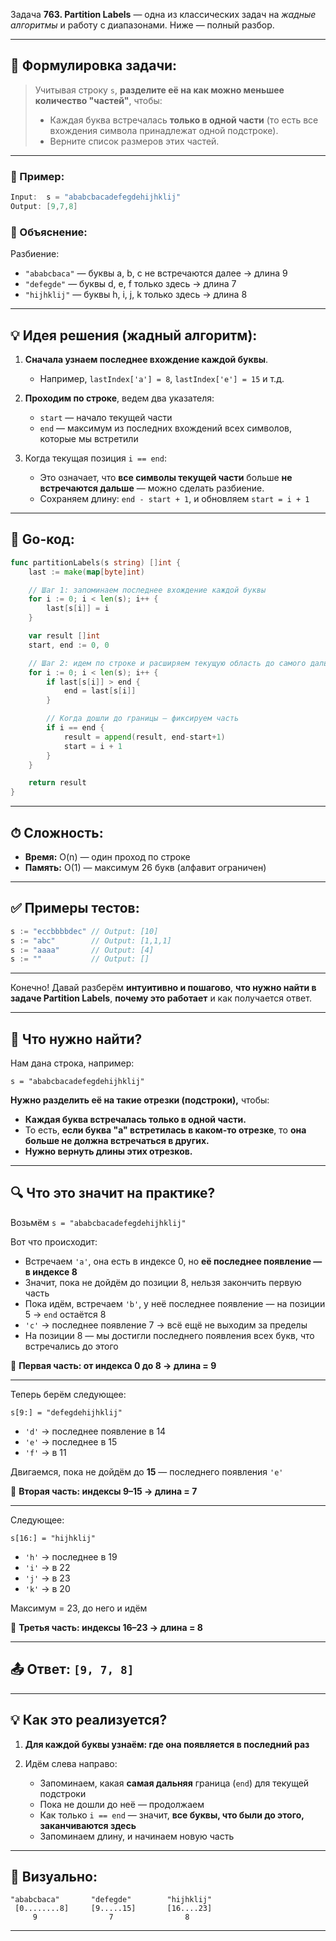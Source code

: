 Задача **763. Partition Labels** — одна из классических задач на *жадные алгоритмы* и работу с диапазонами. Ниже — полный разбор.

---

## 📝 **Формулировка задачи:**

> Учитывая строку `s`, **разделите её на как можно меньшее количество "частей"**, чтобы:
>
> * Каждая буква встречалась **только в одной части** (то есть все вхождения символа принадлежат одной подстроке).
> * Верните список размеров этих частей.

---

### 🔹 Пример:

```go
Input:  s = "ababcbacadefegdehijhklij"
Output: [9,7,8]
```

### 📖 Объяснение:

Разбиение:

* `"ababcbaca"` — буквы a, b, c не встречаются далее → длина 9
* `"defegde"` — буквы d, e, f только здесь → длина 7
* `"hijhklij"` — буквы h, i, j, k только здесь → длина 8

---

## 💡 **Идея решения (жадный алгоритм):**

1. **Сначала узнаем последнее вхождение каждой буквы**.

   * Например, `lastIndex['a'] = 8`, `lastIndex['e'] = 15` и т.д.

2. **Проходим по строке**, ведем два указателя:

   * `start` — начало текущей части
   * `end` — максимум из последних вхождений всех символов, которые мы встретили

3. Когда текущая позиция `i == end`:

   * Это означает, что **все символы текущей части** больше **не встречаются дальше** — можно сделать разбиение.
   * Сохраняем длину: `end - start + 1`, и обновляем `start = i + 1`

---

## 🔧 Go-код:

```go
func partitionLabels(s string) []int {
    last := make(map[byte]int)

    // Шаг 1: запоминаем последнее вхождение каждой буквы
    for i := 0; i < len(s); i++ {
        last[s[i]] = i
    }

    var result []int
    start, end := 0, 0

    // Шаг 2: идем по строке и расширяем текущую область до самого дальнего последнего вхождения
    for i := 0; i < len(s); i++ {
        if last[s[i]] > end {
            end = last[s[i]]
        }

        // Когда дошли до границы — фиксируем часть
        if i == end {
            result = append(result, end-start+1)
            start = i + 1
        }
    }

    return result
}
```

---

## ⏱ Сложность:

* **Время:** O(n) — один проход по строке
* **Память:** O(1) — максимум 26 букв (алфавит ограничен)

---

## ✅ Примеры тестов:

```go
s := "eccbbbbdec" // Output: [10]
s := "abc"        // Output: [1,1,1]
s := "aaaa"       // Output: [4]
s := ""           // Output: []
```

---

Конечно! Давай разберём **интуитивно и пошагово**, **что нужно найти в задаче Partition Labels**, **почему это работает** и как получается ответ.

---

## 🧩 Что нужно найти?

Нам дана строка, например:

```
s = "ababcbacadefegdehijhklij"
```

**Нужно разделить её на такие отрезки (подстроки),** чтобы:

* **Каждая буква встречалась только в одной части.**
* То есть, **если буква "a" встретилась в каком-то отрезке**, то **она больше не должна встречаться в других.**
* **Нужно вернуть длины этих отрезков.**

---

## 🔍 Что это значит на практике?

Возьмём `s = "ababcbacadefegdehijhklij"`

Вот что происходит:

* Встречаем `'a'`, она есть в индексе 0, но **её последнее появление — в индексе 8**
* Значит, пока не дойдём до позиции 8, нельзя закончить первую часть
* Пока идём, встречаем `'b'`, у неё последнее появление — на позиции 5 → `end` остаётся 8
* `'c'` → последнее появление 7 → всё ещё не выходим за пределы
* На позиции 8 — мы достигли последнего появления всех букв, что встречались до этого

📌 **Первая часть: от индекса 0 до 8 → длина = 9**

---

Теперь берём следующее:

```
s[9:] = "defegdehijhklij"
```

* `'d'` → последнее появление в 14
* `'e'` → последнее в 15
* `'f'` → в 11

Двигаемся, пока не дойдём до **15** — последнего появления `'e'`

📌 **Вторая часть: индексы 9–15 → длина = 7**

---

Следующее:

```
s[16:] = "hijhklij"
```

* `'h'` → последнее в 19
* `'i'` → в 22
* `'j'` → в 23
* `'k'` → в 20

Максимум = 23, до него и идём

📌 **Третья часть: индексы 16–23 → длина = 8**

---

## 📤 Ответ: `[9, 7, 8]`

---

## 💡 Как это реализуется?

1. **Для каждой буквы узнаём: где она появляется в последний раз**
2. Идём слева направо:

   * Запоминаем, какая **самая дальняя** граница (`end`) для текущей подстроки
   * Пока не дошли до неё — продолжаем
   * Как только `i == end` — значит, **все буквы, что были до этого, заканчиваются здесь**
   * Запоминаем длину, и начинаем новую часть

---

## 🎨 Визуально:

```
"ababcbaca"       "defegde"        "hijhklij"
 [0........8]     [9.....15]       [16....23]
     9                7                8
```

---
